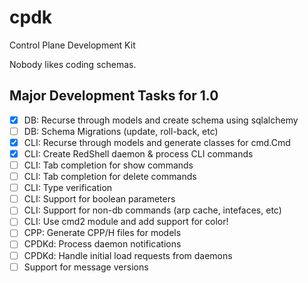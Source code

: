 # cpdk
Control Plane Development Kit

Nobody likes coding schemas.

## Major Development Tasks for 1.0
- [x] DB: Recurse through models and create schema using sqlalchemy
- [ ] DB: Schema Migrations (update, roll-back, etc)
- [x] CLI: Recurse through models and generate classes for cmd.Cmd
- [x] CLI: Create RedShell daemon & process CLI commands
- [ ] CLI: Tab completion for show commands
- [ ] CLI: Tab completion for delete commands
- [ ] CLI: Type verification
- [ ] CLI: Support for boolean parameters
- [ ] CLI: Support for non-db commands (arp cache, intefaces, etc)
- [ ] CLI: Use cmd2 module and add support for color!
- [ ] CPP: Generate CPP/H files for models
- [ ] CPDKd: Process daemon notifications
- [ ] CPDKd: Handle initial load requests from daemons
- [ ] Support for message versions